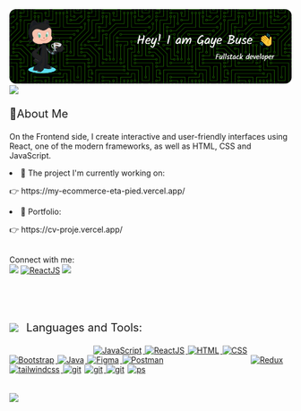 
<a href="" target="_blank" rel="noreferrer">
      <img  alt="JavaScript" style="padding-right:2px;" src="git.png"/>
  </a>
  <img src="https://camo.githubusercontent.com/0ab3ccd947eb4db17d1c8ea89c6ba3e7042b1d7dc5e7bb893339937670c6ab8f/68747470733a2f2f692e696d6775722e636f6d2f4136625747466c2e676966"/>
<p style="font-size: 20px;">🙋About Me </p>
<p>On the Frontend side, I create interactive and user-friendly interfaces using React, one of the modern frameworks, as well as HTML, CSS and JavaScript.  </p>
 <li>🚀 The project I'm currently working on:</li>  
 <p> 👉  https://my-ecommerce-eta-pied.vercel.app/</p>
<li> 📑 Portfolio:</li>
<p>  👉 https://cv-proje.vercel.app/</p>
<br>
Connect with me:
<br>
<a href="mailto:gayebuseozkan@gmail.com?subject=Konu&body=Mesaj Metni"> <img src="https://www.cdnlogo.com/logos/o/14/official-gmail-icon-2020.svg" width="30"></a>
<a href=https://www.linkedin.com/in/gaye-buse-%C3%B6zkan-66a711197/><img alt="ReactJS" width="30px"  src="https://www.cdnlogo.com/logos/l/78/linkedin-icon.svg"></a>
<a href="https://cdnlogo.com/logo/discord_125151.html"><img style=""src="https://www.cdnlogo.com/logos/d/15/discord.svg" width="40"   ></a>

<br><br>
 
<img src="https://media2.giphy.com/media/QssGEmpkyEOhBCb7e1/giphy.gif?cid=ecf05e47a0n3gi1bfqntqmob8g9aid1oyj2wr3ds3mg700bl&rid=giphy.gif" width ="25" style="vertical-align: middle;">
<p style="font-size: 20px; display: inline-block; vertical-align: middle;padding-LEFT:10px ">Languages and Tools:</p><br>
<a href="https://developer.mozilla.org/en-US/docs/Web/JavaScript" target="_blank" rel="noreferrer">
      <img  alt="JavaScript" height="50px" style="padding-right:2px; padding-left:150px;" src="https://cdn.jsdelivr.net/gh/devicons/devicon/icons/javascript/javascript-plain.svg"/>
  </a>
   <a href="https://reactjs.org/" target="_blank" rel="noreferrer">
      <img  alt="ReactJS" width="50px" style="padding-right:2px;" src="https://cdn.jsdelivr.net/gh/devicons/devicon/icons/react/react-original.svg" />
  </a>
 <a href="https://developer.mozilla.org/en-US/docs/Web/HTML" target="_blank" rel="noreferrer">
      <img  alt="HTML" height="50px" style="padding-right:2px;" src="https://cdn.jsdelivr.net/gh/devicons/devicon/icons/html5/html5-original.svg"/>
  </a>
   <a href="https://developer.mozilla.org/en-US/docs/Web/CSS" target="_blank" rel="noreferrer">
      <img  alt="CSS" height="50px" style="padding-right:2px;" src="https://cdn.jsdelivr.net/gh/devicons/devicon/icons/css3/css3-original.svg"/>
  </a>
  <a href="https://getbootstrap.com/" target="_blank" rel="noreferrer">
      <img  alt="Bootstrap" height="50px" style="padding-right:2px;" src="https://cdn.jsdelivr.net/gh/devicons/devicon/icons/bootstrap/bootstrap-original.svg"/>
  </a>
  <a href="https://www.java.com/en/" target="_blank" rel="noreferrer">
      <img  alt="Java" height="50px" style="padding-right:2px;" src="https://cdn.jsdelivr.net/gh/devicons/devicon/icons/java/java-original.svg"/>
  </a>   
  <a href="https://www.figma.com/" target="_blank" rel="noreferrer">
      <img  alt="Figma" height="50px" style="padding-right:2px;" src="https://cdn.jsdelivr.net/gh/devicons/devicon/icons/figma/figma-original.svg"/> 
  </a>
  <a href="https://cdnlogo.com/logo/postman_132740.html"><img alt="Postman" height="50px" style="padding-right:2px;" src="https://www.cdnlogo.com/logos/p/20/postman.svg"></a>
  <a href="https://cdnlogo.com/logo/redux_39877.html"><img alt="Redux" height="50px" style=" padding-left:150px; padding-right:2px;" src="https://www.cdnlogo.com/logos/r/69/redux.svg">
<a href="https://cdnlogo.com/logo/tailwindcss_42966.html"><img alt="tailwindcss" height="40px" style="padding-right:2px;" src="https://www.cdnlogo.com/logos/t/58/tailwindcss.svg">
<a href="https://cdnlogo.com/logo/git-icon_39856.html"><img alt="git" height="50px" style="padding-right:2px;" src="https://www.cdnlogo.com/logos/g/15/git-icon.svg"></a>
<a href="https://cdnlogo.com/logo/canva_134985.html"><img alt="git" height="50px" style="padding-right:2px;" src="https://www.cdnlogo.com/logos/c/7/canva.svg">
<a href="https://cdnlogo.com/logo/node-js_36466.html"><img alt="git" height="60px" style="padding-right:2px;"src="https://www.cdnlogo.com/logos/n/49/node-js.svg"></a>
      <a href="https://cdnlogo.com/logo/photoshop_30873.html"><img alt="ps" height="60px"  src="https://www.cdnlogo.com/logos/p/8/photoshop.svg"></a>
<br><br><br> <img src="https://user-images.githubusercontent.com/74038190/212744287-14f66c13-5458-40dc-9244-8ff533fc8f4a.gif" width="1920"  />
